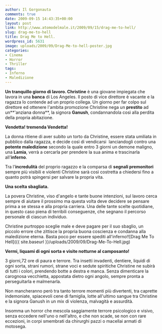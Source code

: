 ```yaml
---
author: Il Gorgonauta
comments: true
date: 2009-09-15 14:43:35+00:00
layout: post
link: http://www.atomodelmale.it/2009/09/15/drag-me-to-hell/
slug: drag-me-to-hell
title: Drag Me to Hell.
wordpress_id: 5631
image: uploads/2009/09/Drag-Me-to-hell-poster.jpg
categories:
- Cinema
- Horror
- Thriller
tags:
- Inferno
- Maledizione
---
```


**Un tranquillo giorno di lavoro. Christine** è una giovane impiegata che lavora in una **banca** di Los Angeles. Il posto di vice direttore è vacante e la ragazza lo contende ad un proprio collega. Un giorno per far colpo sul direttore ed ottenere l'ambita promozione Christine nega un **prestito** ad un**'anziana donna**, la signora **Ganush**, condannandola così alla perdita della propria abitazione.

**Vendetta! tremenda Vendetta!**

La donna ritiene di aver subito un torto da Christine, essere stata umiliata in pubblico dalla ragazza, e decide così di vendicarsi  lanciandogli contro una **potente maledizione** secondo la quale entro 3 giorni un demone maligno, una **Lamia**, verrà a cercarla per prendere la sua anima e trascinarla all'**inferno**.

Tra l'**incredulità** del proprio ragazzo e la comparsa di **segnali premonitori** sempre più visibili e violenti Christine sarà così costretta a chiedersi fino a quanto potrà spingersi per salvare la propria vita.

**Una scelta sbagliata.**

La povera Christine, viso d'angelo e tante buone intenzioni, sul lavoro cerca sempre di aiutare il prossimo ma questa volta deve decidere se pensare prima a se stessa e alla propria carriera. Una delle tante scelte quotidiane, in questo caso piena di terribili conseguenze, che segnano il percorso personale di ciascun individuo.

Christine purtroppo sceglie male e deve pagare per il suo sbaglio, un piccolo errore che zittisce la propria buona coscienza e condanna alla maledizione eterna. Basta poco per essere spediti all'inferno!![Drag Me To Hell]({{ site.baseurl }}/uploads/2009/09/Drag-Me-To-Hell.jpg)

**Vermi, liquami di ogni sorta e visite notturne al camposanto!**

3 giorni,72 ore di paura e terrore. Tra insetti invadenti, dentiere, liquidi di ogni sorta, strani rumori, strane voci e sedute spiritiche Christine ne subirà di tutti i colori, prendendo botte a destra e manca. Senza dimenticare la carognosa vecchietta, appostata dietro ogni angolo, sempre pronta a perseguitarla e malmenarla.

Non mancheranno però tra tanto terrore momenti più divertenti, tra caprette indemoniate, spiacevoli cene di famiglia, lotte all'ultimo sangue tra Christine e la signora Ganush in un mix di violenza, malvagità e assurdità.

Insomma un horror che mescola saggiamente terrore psicologico e visivo, senza eccedere nell'uno o nell'altro, e che non scade, se non con rare eccezioni, in corpi smembrati da chirurghi pazzi o macellai armati di motosega.
